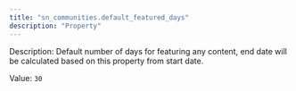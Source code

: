 ```yaml
---
title: "sn_communities.default_featured_days"
description: "Property"
---
```


Description: Default number of days for featuring any content, end date will be calculated based on this property from start date.

Value: `30`